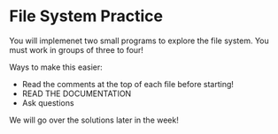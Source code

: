 # File System Practice

You will implemenet two small programs to explore the file system. You must work in groups of three to four!

Ways to make this easier:
* Read the comments at the top of each file before starting!
* READ THE DOCUMENTATION
* Ask questions

We will go over the solutions later in the week!
